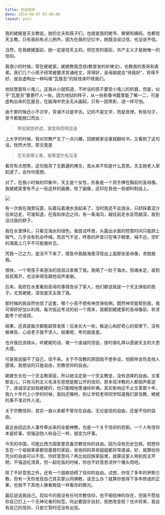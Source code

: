 ```yaml
---
title: 也谈信仰
date: 2014-06-07 07:00:00
layout: post
---
```


我的姥姥是天主教徒。她的丈夫和孩子们，也就是我的姥爷、舅舅和姨妈，也都信天主教。只有我妈有点儿例外，因为在我的记忆中，她既没说过信，也没说不信。

当然，在我姥姥面前，她一定是信天主的。但在党的面前，共产主义才是她唯一的信仰。

我很小的时候，常在姥姥家。姥姥教我念经(教堂发的祈祷文)，也教我的表哥和表弟。我们几个小孩子经常被要求背诵经文，背得好，圣母娘就会“待我好”，背得不好，就会虚构出一种叫做“瓦屋丑”的妖怪来吓唬我们。

地狱里面有小鬼儿，这我从小就知道，不听话的孩子要受小鬼儿的折磨，但是，似乎“瓦屋丑”要更吓人一些。因为地狱的样子，从一些影像书籍里能了解一二，可是虚构出来的瓦屋丑，在脑海中完全无从画起，只有一团黑影，谜一样可怕。

由于那时候还小不识字，背诵不过是学舌。记的不是文字，而是音律。有些句子，至今都能脱口而出：

> 宰田窝登府遮，窝登网而明显圣

上大学的时候，我对宗教产生了一点兴趣，回姥姥家没事就翻经书，又看到了这句话，恍然大悟，原文竟是

> 在天我等父者，我等望尔名见圣

看完有点想笑，这句我背了无数遍的祷文，竟从来不知是什么意思。天主她老人家知道了，会作何感想。

对了，在我小时候的印象中，天主是个女性，形象是一个双手捧在胸前的圣母像。我姥姥家里有不止一张这样的画像，除了画像，还印在其他一些塑料制品上。

<img class="center" src="/img/2014/about-belief_miriam.jpg"/>

有一次我在海里玩耍，玩着玩着潮水涨起来了。当时我还不会游泳，只好踩着泥沙往岸边走，可谁知道，在我和岸边之间，有一条海沟，越往前走水反而越深，直到没过我的脖子。

我在水里挣扎，只看见海水的绿色。我尝试呼救，头露出水面的短暂时间只能顾上喘气，几乎没有机会呼喊。而且气不足，呼救的声音只在嗓子眼里，喊不远，空旷的海面上几乎不可能被听见。

凭我一己之力，是活不下来了，情急中我脑海里浮现出上面那张圣母像，求她救我。

很快，一个带孩子来游泳的叔叔过来救了我。我喝了一肚子海水，惊魂未定，直到叔叔离开，也没来得及跟他说声谢谢。

后来，我把在水里看到圣母的事情告诉了家人，他们都说我是一个天主保佑的孩子。尤其姥姥，深信是天主救了我。

那时候的我自然也信了这套，哪个小孩不想有神灵保佑啊。既然神灵能帮到我，我可得好好加以利用。每次临近考试的前一个周末，我都到姥姥家的圣母像前，祈求能考个好成绩。

结果，还真就每次都能超常发挥！后来长大一些，叛逆心和好奇心的驱使下，没有做祷告，心说老子就不求人。结果呢，考的就是差。

也许我应该顺从，听姥姥的话，做一个虔诚的信徒，按时做礼拜以感谢天主的大恩大德。

可是我说服不了自己，信不来。关于不信教的原因我不想多谈，怕那样会伤及他人感情。我想谈的只是自由，宗教信仰的自由。

姥姥生长在一个天主教家庭，所以她注定是一个天主教徒，没有选择的自由。文革那会儿，只有马列主义毛泽东思想是敢公开的信仰，原本信洋教的人都销声匿迹了，虔诚坚定如我姥姥的，也只能暗地里诵经祈祷。其实影响远不止文革那十年，我九十年代上小学的时候，我妈还嘱咐，别让学校老师同学知道我们家信教，姥姥的事不准对外人说。

关于宗教信仰，其实一直以来都不曾存在自由。无论是信的自由，还是不信的自由。

最近由招远杀人事件牵出来的全能神教，也是一个关于信仰的悲剧。一个人有信仰本是好事，但强迫他人和自己一样，就变为坏事。

今天的中国，可能比西方国家更具备宗教信仰的自由。因为没有历史包袱。假想你生在一个祖祖辈辈都信基督的家庭，爸爸妈妈哥哥姐姐都非常虔诚，好，就算给你充分的自由可以不信，你好意思吗？再比如回族家庭里，就算这家人特别民主开明，不强迫吃清真，但一起吃饭的时候，你也不好意思凉拌个猪头肉吧。

除了不好意思之外，还有一个固疾妨碍了信仰的自由。试想，你信了多年的伊斯兰教，但有一天你发现自己其实更认同佛教，该怎么办？就算你放得下多年修成的正果，也放不下其他人像看叛徒一样看你的眼光。

最后说说我自己。现如今的我没有任何宗教信仰，也不相信神的存在，但我不愿给你自己打上一个无神论者的标签。何必要固步自封，拒绝改变呢？也许将来，我会有自己的信仰，只是它暂时还没有出现。

